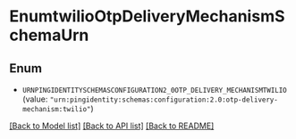 # EnumtwilioOtpDeliveryMechanismSchemaUrn

## Enum


* `URNPINGIDENTITYSCHEMASCONFIGURATION2_0OTP_DELIVERY_MECHANISMTWILIO` (value: `"urn:pingidentity:schemas:configuration:2.0:otp-delivery-mechanism:twilio"`)


[[Back to Model list]](../README.md#documentation-for-models) [[Back to API list]](../README.md#documentation-for-api-endpoints) [[Back to README]](../README.md)



